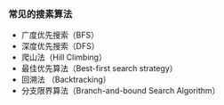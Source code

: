 ### 常见的搜素算法
- 广度优先搜索（BFS）
- 深度优先搜索（DFS）
- 爬山法（Hill Climbing）
- 最佳优先算法（Best-first search strategy） 
- 回溯法 （Backtracking）
- 分支限界算法（Branch-and-bound Search Algorithm）
